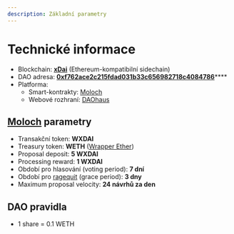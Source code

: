 ```yaml
---
description: Základní parametry
---
```


# Technické informace

* Blockchain: [**xDai**](navody/xdai-blockchain.md) \(Ethereum-kompatibilní sidechain\)
* DAO adresa: [**0xf762ace2c215fdad031b33c656982718c4084786**](https://blockscout.com/xdai/mainnet/address/0xF762aCE2c215fDad031B33c656982718c4084786/transactions)\*\*\*\*
* Platforma:
  * Smart-kontrakty: [Moloch](navody/moloch.md)
  * Webové rozhraní: [DAOhaus](navody/dao-rozhrani.md)

## [Moloch](navody/moloch.md) parametry

* Transakční token: **WXDAI**
* Treasury token: **WETH** \([Wrapper Ether](https://weth.io/)\)
* Proposal deposit: **5 WXDAI**
* Processing reward: **1 WXDAI**
* Období pro hlasování \(voting period\): **7 dní**
* Období pro [ragequit](navody/odchod-z-dao-ragequit.md) \(grace period\): **3 dny**
* Maximum proposal velocity: **24 návrhů za den**

## DAO pravidla

* 1 share = 0.1 WETH



